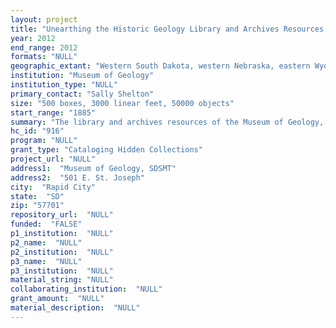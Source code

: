 ```yaml
--- 
layout: project 
title: "Unearthing the Historic Geology Library and Archives Resources at the Museum of Geology, SDSM&T"
year: 2012
end_range: 2012
formats: "NULL"
geographic_extant: "Western South Dakota, western Nebraska, eastern Wyoming, and western North Dakota"
institution: "Museum of Geology"
institution_type: "NULL"
primary_contact: "Sally Shelton"
size: "500 boxes, 3000 linear feet, 50000 objects"
start_range: "1885"
summary: "The library and archives resources of the Museum of Geology, SDSM&T, reflect over 125 years of institutional and regional history in mining, mineralogy and paleontology. Recently these collections were moved into a new, dedicated repository building, and for the first time can be catalogued, databased, and made available to students and researchers. The existing collections have been augmented by donations from state agencies and individuals. We are in the initial stages of establishing a linked geological archives system for the history and natural science institutions in western South Dakota and surrounding regions. This award will enable us to complete the crucial next phase of this project: establishing a database, cataloguing, developing finding aids, and providing help to bring other related collections across the region into this coordinated system."
hc_id: "916"
program: "NULL"
grant_type: "Cataloging Hidden Collections"
project_url: "NULL"
address1:  "Museum of Geology, SDSMT"
address2:  "501 E. St. Joseph"
city:  "Rapid City"
state:  "SD"
zip: "57701"
repository_url:  "NULL"
funded:  "FALSE"
p1_institution:  "NULL"
p2_name:  "NULL"
p2_institution:  "NULL"
p3_name:  "NULL"
p3_institution:  "NULL"
material_string: "NULL"
collaborating_institution:  "NULL"
grant_amount:  "NULL"
material_description:  "NULL"
---
```

